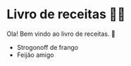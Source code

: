 # Livro de receitas :man_cook:

Ola! Bem vindo ao livro de receitas. :orange_book:

- Strogonoff de frango
- Feijão amigo
